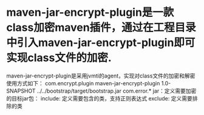 # maven-jar-encrypt-plugin是一款class加密maven插件，通过在工程目录中引入maven-jar-encrypt-plugin即可实现class文件的加密.
maven-jar-encrypt-plugin是采用jvmti的agent，实现对class文件的加密和解密
使用方式如下：
<plugin>
                <groupId>com.encrypt.plugin</groupId>
                <artifactId>maven-jar-encrypt-plugin</artifactId>
                <version>1.0-SNAPSHOT</version>
                <configuration>
                    <jars>
                        <jar>
                           <name>../../bootstrap/target/bootstrap.jar</name>
                            <includes>
                                <include>com.error.*</include>
                            </includes>
                        </jar>
                    </jars>
                </configuration>
            </plugin>
 jar：定义需要加密的目标jar包：
 include: 定义需要包含的类，支持正则表达式
 exclude: 定义需要排除的类
